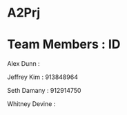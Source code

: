 # A2Prj

# Team Members : ID
Alex Dunn : 

Jeffrey Kim : 913848964

Seth Damany : 912914750

Whitney Devine : 
